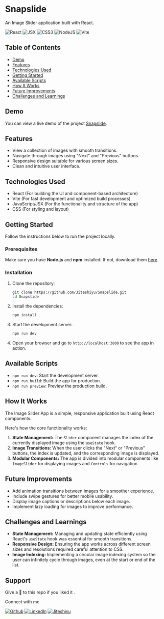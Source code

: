 # Snapslide

An Image Slider application built with React.

![React](https://img.shields.io/badge/React-007ACC?style=for-the-badge&logo=react&logoColor=white)
![JSX](https://img.shields.io/badge/JSX-React%20Component-informational?style=for-the-badge&logo=react)
![CSS3](https://img.shields.io/badge/css3-%231572B6.svg?style=for-the-badge&logo=css3&logoColor=white)
![NodeJS](https://img.shields.io/badge/node.js-6DA55F?style=for-the-badge&logo=node.js&logoColor=white)
![Vite](https://img.shields.io/badge/vite-%23646CFF.svg?style=for-the-badge&logo=vite&logoColor=white)

## Table of Contents

- [Demo](#demo)
- [Features](#features)
- [Technologies Used](#technologies-used)
- [Getting Started](#getting-started)
- [Available Scripts](#available-scripts)
- [How It Works](#how-it-works)
- [Future Improvements](#future-improvements)
- [Challenges and Learnings](#challenges-and-learnings)

## Demo

You can view a live demo of the project [Snapslide](https://snapslide.netlify.app/).

## Features

- View a collection of images with smooth transitions.
- Navigate through images using "Next" and "Previous" buttons.
- Responsive design suitable for various screen sizes.
- Clean and intuitive user interface.

## Technologies Used

- React (For building the UI and component-based architecture)
- Vite (For fast development and optimized build processes)
- JavaScript/JSX (For the functionality and structure of the app)
- CSS (For styling and layout)

## Getting Started

Follow the instructions below to run the project locally.

### Prerequisites

Make sure you have **Node.js** and **npm** installed. If not, download them [here](https://nodejs.org/).

### Installation

1. Clone the repository:

   ```bash
   git clone https://github.com/Jiteshiyu/Snapslide.git
   cd Snapslide
   ```

2. Install the dependencies:

   ```bash
   npm install
   ```

3. Start the development server:

   ```bash
   npm run dev
   ```

4. Open your browser and go to `http://localhost:3000` to see the app in action.

## Available Scripts

- `npm run dev`: Start the development server.
- `npm run build`: Build the app for production.
- `npm run preview`: Preview the production build.

## How It Works

The Image Slider App is a simple, responsive application built using React components.

Here's how the core functionality works:

1. **State Management:** The `Slider` component manages the index of the currently displayed image using the `useState` hook.
2. **Image Transitions:** When the user clicks the "Next" or "Previous" buttons, the index is updated, and the corresponding image is displayed.
3. **Modular Components:** The app is divided into modular components like `ImageSlider` for displaying images and `Controls` for navigation.

## Future Improvements

- Add animation transitions between images for a smoother experience.
- Include swipe gestures for better mobile usability.
- Display image captions or descriptions below each image.
- Implement lazy loading for images to improve performance.

## Challenges and Learnings

- **State Management:** Managing and updating state efficiently using React's `useState` hook was essential for smooth transitions.
- **Responsive Design:** Ensuring the app works across different screen sizes and resolutions required careful attention to CSS.
- **Image Indexing:** Implementing a circular image indexing system so the user can infinitely cycle through images, even at the start or end of the list.

## Support
Give a 🌟 to this repo if you liked it .

Connect with me

[![Github](https://img.shields.io/badge/-FOLLOW-555555?style=for-the-badge&logo=github&logoColor=white)](https://github.com/Jiteshiyu)
[![LinkedIn](https://img.shields.io/badge/-CONNECT-0077B5?style=for-the-badge&logo=linkedin&logoColor=white)](https://www.linkedin.com/in/jiteshkumar9)
[![Jiteshiyu](https://img.shields.io/badge/-VISIT-F17829?style=for-the-badge&logo=react&logoColor=white)](https://jiteshiyu.netlify.app)

